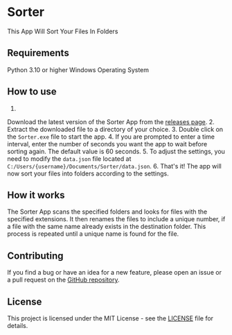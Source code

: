# Sorter
This App Will Sort Your Files In Folders

## Requirements
Python 3.10 or higher
Windows Operating System


## How to use
1.
Download the latest version of the Sorter App from the [releases page](https://github.com/Unziv/Sorter/releases).
2.
Extract the downloaded file to a directory of your choice.
3.
Double click on the ```Sorter.exe``` file to start the app.
4.
If you are prompted to enter a time interval, enter the number of seconds you want the app to wait before sorting again. The default value is 60 seconds.
5.
To adjust the settings, you need to modify the ```data.json``` file located at ```C:/Users/{username}/Documents/Sorter/data.json```.
6.
That's it! The app will now sort your files into folders according to the settings.


## How it works
The Sorter App scans the specified folders and looks for files with the specified extensions. It then renames the files to include a unique number, if a file with the same name already exists in the destination folder. This process is repeated until a unique name is found for the file.

## Contributing
If you find a bug or have an idea for a new feature, please open an issue or a pull request on the [GitHub repository](https://github.com/Unziv/Sorter).

## License
This project is licensed under the MIT License - see the [LICENSE](https://github.com/Unziv/Sorter/blob/main/LICENSE) file for details.
